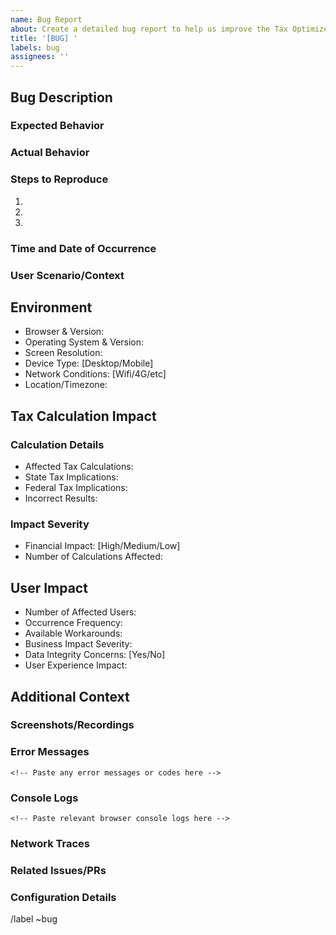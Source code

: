 ```yaml
---
name: Bug Report
about: Create a detailed bug report to help us improve the Tax Optimizer
title: '[BUG] '
labels: bug
assignees: ''
---
```


## Bug Description
<!-- Provide a clear and detailed description of the bug -->

### Expected Behavior
<!-- Describe what should have happened -->

### Actual Behavior
<!-- Describe what actually happened -->

### Steps to Reproduce
1. 
2. 
3. 
<!-- Add more steps as needed -->

### Time and Date of Occurrence
<!-- Specify when the issue occurred (include timezone) -->

### User Scenario/Context
<!-- Describe what you were trying to accomplish -->

## Environment
<!-- Please complete all applicable fields -->

* Browser & Version:
* Operating System & Version:
* Screen Resolution:
* Device Type: [Desktop/Mobile]
* Network Conditions: [Wifi/4G/etc]
* Location/Timezone:

## Tax Calculation Impact
<!-- Complete this section if the bug affects tax calculations -->

### Calculation Details
* Affected Tax Calculations:
* State Tax Implications:
* Federal Tax Implications:
* Incorrect Results:

### Impact Severity
* Financial Impact: [High/Medium/Low]
* Number of Calculations Affected:

## User Impact
<!-- Describe the scope and severity of the impact -->

* Number of Affected Users:
* Occurrence Frequency:
* Available Workarounds:
* Business Impact Severity:
* Data Integrity Concerns: [Yes/No]
* User Experience Impact:

## Additional Context
<!-- Add any relevant additional information -->

### Screenshots/Recordings
<!-- Drag and drop screenshots or recordings here if applicable -->

### Error Messages
```
<!-- Paste any error messages or codes here -->
```

### Console Logs
```
<!-- Paste relevant browser console logs here -->
```

### Network Traces
<!-- Include relevant network request information -->

### Related Issues/PRs
<!-- Link any related issues or pull requests -->

### Configuration Details
<!-- Include any relevant configuration information -->

<!-- 
Labels will be automatically added based on the following criteria:
- Severity: [critical/high/medium/low]
- Component: [tax-calculator/frontend/backend/authentication/database/api/performance/security]
- Tax Impact: [calculation/state-specific/federal/none]
-->

/label ~bug
